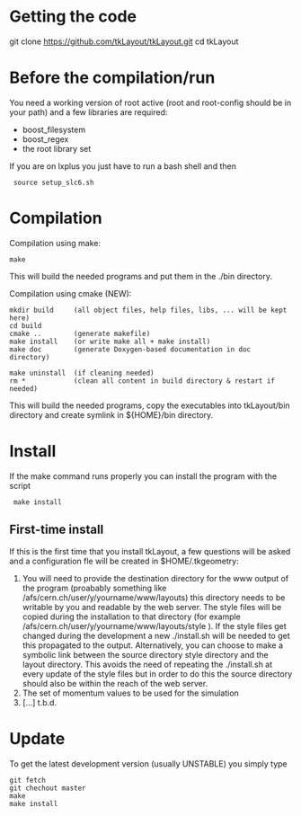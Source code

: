 # Getting the code

   git clone https://github.com/tkLayout/tkLayout.git
   cd tkLayout

# Before the compilation/run

You need a working version of root active (root and root-config should be in your path) and a few
libraries are required:
  * boost_filesystem
  * boost_regex
  * the root library set

If you are on lxplus you just have to run a bash shell and then

     source setup_slc6.sh


# Compilation

Compilation using make:

    make

This will build the needed programs and put them in the ./bin directory.

Compilation using cmake (NEW):

    mkdir build     (all object files, help files, libs, ... will be kept here)
    cd build
    cmake ..        (generate makefile)
    make install    (or write make all + make install)
    make doc        (generate Doxygen-based documentation in doc directory)

    make uninstall  (if cleaning needed)
    rm *            (clean all content in build directory & restart if needed)

This will build the needed programs, copy the executables into tkLayout/bin directory and create symlink in ${HOME}/bin directory.


# Install
  If the make command runs properly you can install the program with the script

     make install

## First-time install
If this is the first time that you install tkLayout, a few questions will be asked and a configuration
fle will be created in $HOME/.tkgeometry:

1. You will need to provide the destination directory for the www output of the program (proabably
  something like /afs/cern.ch/user/y/yourname/www/layouts) this directory needs to be writable by you
  and readable by the web server.
     The style files will be copied during the installation to that directory (for example
  /afs/cern.ch/user/y/yourname/www/layouts/style ). If the style files get changed during the development
  a new ./install.sh will be needed to get this propagated to the output.
     Alternatively, you can choose to make a symbolic link between the source directory style directory and
  the layout directory. This avoids the need of repeating the ./install.sh at every update of the style files
  but in order to do this the source directory should also be within the reach of the web server.
1. The set of momentum values to be used for the simulation
1. [...] t.b.d.

# Update
To get the latest development version (usually UNSTABLE) you simply type

    git fetch
    git chechout master
    make
    make install
  
